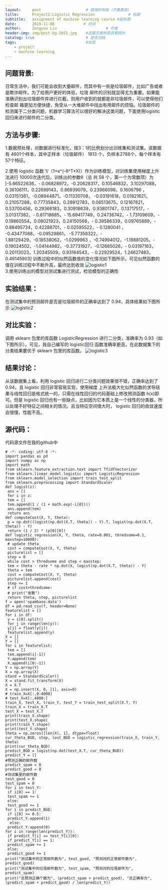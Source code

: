 ```yaml
---
layout:     post                    # 使用的布局（不需要改）
title:      Project2:Logistic Regression               # 标题 
subtitle:   assignment of machine learning course #副标题
date:       2019-11-08             # 时间
author:     Zongyou Liu                      # 作者
header-img: img/post-bg-2015.jpg    #这篇文章标题背景图片
catalog: true                       # 是否归档
tags:                               #标签
    - project 
    - machine learning
---
```


## 问题背景:
日常生活中，我们可能会收到大量邮件，而其中有一些是垃圾邮件，比如广告或者是欺诈邮件。为了给用户更好的体验，垃圾
邮件的识别就显得尤为重要。如果能准确识别出垃圾邮件并进行拦截，则用户收到的就都是非垃圾邮件，可以使得他们检查邮
箱更加方便快捷，免受从一大堆邮件中找出有用邮件的烦恼。垃圾邮件的检测属于二分类问题，机器学习算法可以很好的解决这类问题，下面使用logistic 回归来进行邮件的二分类。
## 方法与步骤:
1.数据预处理，对数据进行标准化，按3：1的比例划分出训练集和测试集。该数据有 4601个样本，其中正样本（垃圾邮件）
1813 个，负样本2788个，每个样本有 57个特征。

2.使用 logistic 函数 1/（1+e^(-θ^T*X)）作为训练模型，对训练集使用梯度上升法进行 10000次迭代后，训练出的参数θ（总
共 58 个，第一个为常数项）为
[-5.66522636，- 0.06828972，-0.20628317，0.10546832，3.10297088，0.36106111，0.22699143，0.86939079，0.23966098，0.1606796 ，0.03151361，-0.08944871，-0.11330708，
-0.03191618，0.01821621，0.21057288，0.77735843，0.28912783，0.06513675，0.12167821，0.53700456，0.29366183，0.30918639，0.93801747，0.13717517，- 3.01317382，-
0.81718885，- 15.69417749，0.24736742，- 1.73109609，- 0.19860554，0.08021923，0.24150568，- 0.39586339，0.09765889，- 0.88495734，0.42288701，- 0.02595522，- 0.1280041 ，
-0.43477088，-0.09529861， -5.77358322，- 1.88129429，-0.18538062，-1.0299963 ，-0.74994012，-1.19881205，- 0.19024502，-1.04144982，-0.37731927，-0.12685026，-
0.03197163，0.20113023，1.20345509，0.93164543，- 0.22929524，1.24627483，0.49145903]
训练过程中的似然函数值的变化情况如下图所示，可见似然函数的值在训练过程中不断升高，最终达到收敛 
![logistic1](https://raw.githubusercontent.com/BuleSky233/BuleSky233.github.io/master/img/logistic1.png)  
3.使用训练出的模型对测试集进行测试，检验模型的正确性
## 实验结果：
在测试集中的预测邮件是否是垃圾邮件的正确率达到了 0.94，具体结果如下图所示
![logistic2](https://raw.githubusercontent.com/BuleSky233/BuleSky233.github.io/master/img/logistic2.png)
## 对比实验：
调用 sklearn 包里的库函数 LogisticRegression 进行二分类，准确率为 0.93（如下图所示）。可见，我自己编写的 logistic回归
函数准确率更高，在此数据集下的分类结果要优于 sklearn 包里的库函数。
![logistic3](https://raw.githubusercontent.com/BuleSky233/BuleSky233.github.io/master/img/logistic3.png)
## 结果讨论：
从该数据集上看，利用 logistic 回归进行二分类问题效果很不错，正确率达到了 0.94。且 logistic 回归非常容易实现，使用梯度
上升法极大化似然函数的求导结果与线性回归是格式统一的，只需在线性回归的代码基础上修改预测函数 h(x)即可。但是
logistic 回归也有一些缺点，比如因为它本质上是一个线性的分类器，所以处理不好特征之间相关的情况。且当特征空间很大时，
logistic 回归的收敛速度会很慢，性能不高。
## 源代码：
代码源文件在我的github中
```
# -*- coding: utf-8 -*-
import pandas as pd
import numpy as np
import math
from sklearn.feature_extraction.text import TfidfVectorizer
from sklearn.linear_model.logistic import LogisticRegression
from sklearn.model_selection import train_test_split
from sklearn.preprocessing import StandardScaler
def logist(z):
 ans = []
 for i in z:
 tem = []
 tem.append(1 / (1 + math.exp(-i[0])))
 ans.append(tem)
 return ans
def computeCost(X, Y, theta):
 p = np.dot((logist(np.dot(X.T, theta)) - Y).T, logist(np.dot(X.T,
theta)) - Y)
 return (1 / 2) * (p[0][0])
def logistic_regression(X, Y, theta, rate=0.001, thredsome=0.1,
maxstep=10000):
 # update theta
 cost = computeCost(X, Y, theta)
 picturelist = []
 step = 0
 while cost > thredsome and step < maxstep:
 tem = theta - rate * np.dot(X, logist(np.dot(X.T, theta)) - Y)
 theta = tem
 cost = computeCost(X, Y, theta)
 picturelist.append(cost)
 step += 1
 # if cost>thredsome:
 # print("发散")
 return theta, step, picturelist
f = open('spambase.data')
df = pd.read_csv(f, header=None)
featurelist = []
for i in df:
 y = i[0].split()
 for j in range(len(y)):
 y[j] = float(y[j])
 featurelist.append(y)
X = []
Y = []
for i in featurelist:
 tem = []
 tem.append(i[-1])
 Y.append(tem)
 X.append(i[0:-1])
Y = np.array(Y)
X = np.array(X)
stand = StandardScaler()
X = stand.fit_transform(X)
X = X.T
X = np.insert(X, 0, [1], axis=0)
# train_X=X[:,0:4000]
# test_X=X[:,4000:]
train_X, test_X, train_Y, test_Y = train_test_split(X.T, Y)
train_X = train_X.T
test_X = test_X.T
print(train_X.shape)
print(test_X.shape)
print(train_Y.shape)
print(test_Y.shape)
theta = np.zeros([len(X), 1], dtype=float)
cur_theta_BGD, step, lost_BGD = logistic_regression(train_X, train_Y, theta)
print(cur_theta_BGD)
predict_BGD = logist(np.dot(test_X.T, cur_theta_BGD))
predict_Y = []
#预测正确的邮件数
predict_spam = 0
predict_good = 0
#测试集里的邮件数
test_good = 0
test_spam = 0
for i in test_Y:
 if i[0] == 1:
 test_spam += 1
 else:
 test_good += 1
for i in predict_BGD:
 if i[0] >= 0.5:
 predict_Y.append(1)
  else:
 predict_Y.append(0)
for i in range(len(predict_Y)):
 if predict_Y[i] == test_Y[i][0]:
 if predict_Y[i] == 1:
 predict_spam += 1
 else:
 predict_good += 1
print("测试集中的正常邮件数为", test_good, "预测对的正常邮件数为", predict_good)
print("测试集中的垃圾邮件数为", test_spam, "预测对的垃圾邮件为", predict_spam)
print("总预测正确个数为", (predict_spam + predict_good), "总正确率为",
(predict_spam + predict_good) / len(predict_Y))

